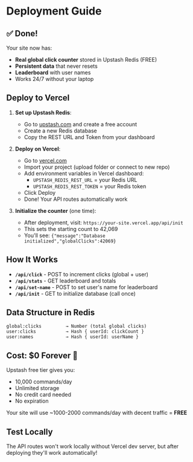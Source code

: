 # Deployment Guide

## ✅ Done!

Your site now has:
- **Real global click counter** stored in Upstash Redis (FREE)
- **Persistent data** that never resets
- **Leaderboard** with user names
- Works 24/7 without your laptop

## Deploy to Vercel

1. **Set up Upstash Redis**:
   - Go to [upstash.com](https://upstash.com) and create a free account
   - Create a new Redis database
   - Copy the REST URL and Token from your dashboard

2. **Deploy on Vercel**:
   - Go to [vercel.com](https://vercel.com)
   - Import your project (upload folder or connect to new repo)
   - Add environment variables in Vercel dashboard:
     - `UPSTASH_REDIS_REST_URL` = your Redis URL
     - `UPSTASH_REDIS_REST_TOKEN` = your Redis token
   - Click Deploy
   - Done! Your API routes automatically work

3. **Initialize the counter** (one time):
   - After deployment, visit: `https://your-site.vercel.app/api/init`
   - This sets the starting count to 42,069
   - You'll see: `{"message":"Database initialized","globalClicks":42069}`

## How It Works

- **`/api/click`** - POST to increment clicks (global + user)
- **`/api/stats`** - GET leaderboard and totals
- **`/api/set-name`** - POST to set user's name for leaderboard
- **`/api/init`** - GET to initialize database (call once)

## Data Structure in Redis

```
global:clicks         → Number (total global clicks)
user:clicks           → Hash { userId: clickCount }
user:names            → Hash { userId: userName }
```

## Cost: $0 Forever 🎉

Upstash free tier gives you:
- 10,000 commands/day
- Unlimited storage
- No credit card needed
- No expiration

Your site will use ~1000-2000 commands/day with decent traffic = **FREE**

## Test Locally

The API routes won't work locally without Vercel dev server, but after deploying they'll work automatically!


